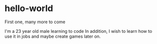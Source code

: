# hello-world
First one, many more to come

I'm a 23 year old male learning to code 
In addition, I wish to learn how to use it in jobs and maybe create games later on.
